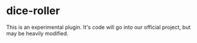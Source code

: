 dice-roller
===========

This is an experimental plugin. It's code will go into our official project, but may be heavily modified.